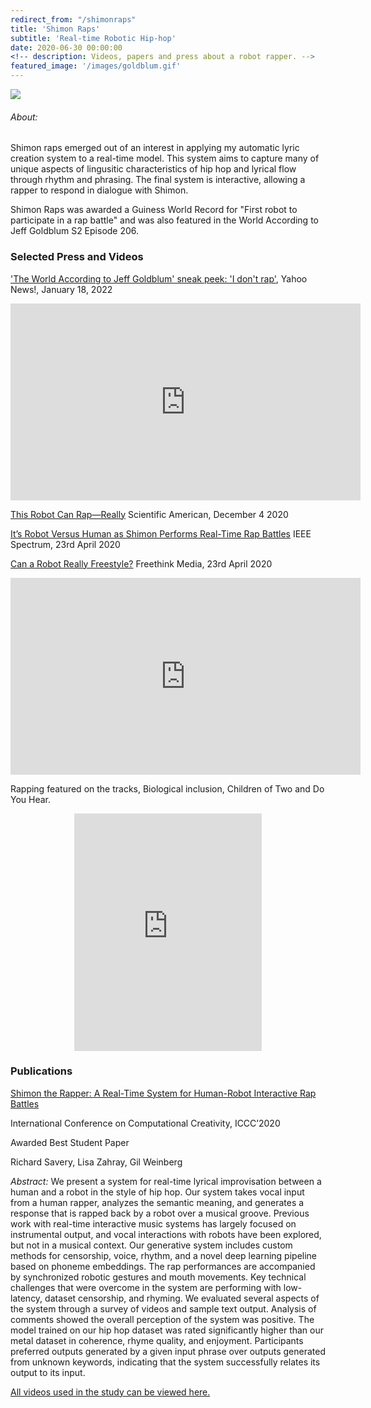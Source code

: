 ```yaml
---
redirect_from: "/shimonraps"
title: 'Shimon Raps'
subtitle: 'Real-time Robotic Hip-hop'
date: 2020-06-30 00:00:00
<!-- description: Videos, papers and press about a robot rapper. -->
featured_image: '/images/goldblum.gif'
---
```


![](/images/goldblum.gif)

###### About:
Shimon raps emerged out of an interest in applying my automatic lyric creation system to a real-time model. This system aims to capture many of unique aspects of lingusitic characteristics of hip hop and lyrical flow through rhythm and phrasing. The final system is interactive, allowing a rapper to respond in dialogue with Shimon.  

Shimon Raps was awarded a Guiness World Record for "First robot to participate in a rap battle" and was also featured in the World According to Jeff Goldblum S2 Episode 206.


### Selected Press and Videos

['The World According to Jeff Goldblum' sneak peek: 'I don't rap'](https://news.yahoo.com/world-according-jeff-goldblum-sneak-185500702.html), Yahoo News!, January 18, 2022

<iframe width="560" height="315" src="https://www.youtube.com/embed/zPvVpG-aCNg" frameborder="0" allow="accelerometer; autoplay; encrypted-media; gyroscope; picture-in-picture" allowfullscreen></iframe>

[This Robot Can Rap—Really](https://www.scientificamerican.com/article/this-robot-can-rap-really/) Scientific American, December 4 2020

[It’s Robot Versus Human as Shimon Performs Real-Time Rap Battles](https://spectrum.ieee.org/automaton/robotics/robotics-software/robot-versus-human-shimon-real-time-rap-battles) IEEE Spectrum, 23rd April 2020


[Can a Robot Really Freestyle?](https://www.freethink.com/videos/robot-music) Freethink Media, 23rd April 2020

<iframe width="560" height="315" src="https://www.youtube.com/embed/cdbH0Wg1T2c" frameborder="0" allow="accelerometer; autoplay; encrypted-media; gyroscope; picture-in-picture" allowfullscreen></iframe>


Rapping featured on the tracks, Biological inclusion, Children of Two and Do You Hear.
<center>
<iframe src="https://open.spotify.com/embed/album/49mqgxoLXFGP5NnBB5PQAU" width="300" height="380" frameborder="0" allowtransparency="true" allow="encrypted-media"></iframe></center>

### Publications
[Shimon the Rapper: A Real-Time System for Human-Robot Interactive Rap Battles](https://arxiv.org/pdf/2009.09234.pdf)

International Conference on Computational Creativity, ICCC’2020

Awarded Best Student Paper

Richard Savery, Lisa Zahray, Gil Weinberg

*Abstract:*
We present a system for real-time lyrical improvisation between a human and a robot in the style of hip hop. Our system takes vocal input from a human rapper, analyzes the semantic meaning, and generates a response that is rapped back by a robot over a musical groove. Previous work with real-time interactive music systems has largely focused on instrumental output, and vocal interactions with robots have been explored, but not in a musical context. Our generative system includes custom methods for censorship, voice, rhythm, and a novel deep learning pipeline based on phoneme embeddings. The rap performances are accompanied by synchronized robotic gestures and mouth movements. Key technical challenges that were overcome in the system are performing with low-latency, dataset censorship, and rhyming.
We evaluated several aspects of the system through a survey of videos and sample text output. Analysis of comments showed the overall perception of the system was positive. The model trained on our hip hop dataset was rated significantly higher than our metal dataset in coherence, rhyme quality, and enjoyment. Participants preferred outputs generated by a given input phrase over outputs generated from unknown keywords, indicating that the system successfully relates its output to its input.

[All videos used in the study can be viewed here.](https://www.youtube.com/embed/videoseries?list=PLHk87_ciIAPmiQWElFZNLGJMtxoJAjjFb)
